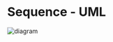 # Sequence - UML

![diagram](https://www.plantuml.com/plantuml/svg/0/bPFFJiCm3CRlUGhJy_O2Ew1D6aAJG2eJYBDflCqYJQeatTItnqa3-wF1H0zLQ_lxVOxTpaD47_lMgBkuevQWCyXMAMoYy_0MoAjE2hZX3cs4AaNWsMdU3B2crkq95dLT0GPOTDrvxTePad2zokdq9izAPSJqFjNFuCbjsSA1umuQJvfiP3H1IIwL5CrChA9d4hC-YRs4ORLK9GtJRzgw92xbBptvOPHfYiWc28ZjzWQfrFw2wyYt708xUvDM7qiLcZ8QGAlF8BuSKaFecuP2sFJ639K2kKeBcRQac5IsJECKyO51vCxcLh8msUM9SnZtnh9IADSfzP4iUOm4qNrIMKdVwHH9ZUwP3gTMcK4cq0zzeQMdVw8dcJl93fgC7EnlZtUCpUuV1xZeMYPZXf5gzN6kGaW6CtXDIfKTnnKvVsr3Q60Z7mRfwWhZmNjHjR8-t99AFcekz_IBVG40)